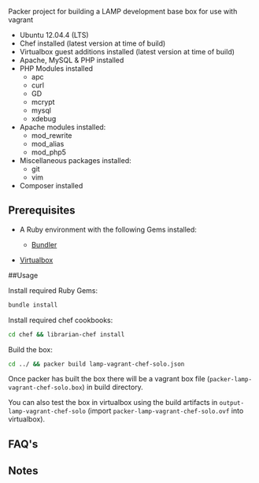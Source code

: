 Packer project for building a LAMP development base box for use with vagrant

- Ubuntu 12.04.4 (LTS)
- Chef installed (latest version at time of build)
- Virtualbox guest additions installed (latest version at time of build)
- Apache, MySQL & PHP installed
- PHP Modules installed
    - apc
    - curl
    - GD
    - mcrypt
    - mysql
    - xdebug
- Apache modules installed:
    - mod_rewrite
    - mod_alias
    - mod_php5
- Miscellaneous packages installed:
    - git
    - vim
- Composer installed

## Prerequisites

- A Ruby environment with the following Gems installed:

    - [Bundler](http://bundler.io/)

- [Virtualbox](https://www.virtualbox.org/)

##Usage

Install required Ruby Gems:

```bash
bundle install
```

Install required chef cookbooks:

```bash
cd chef && librarian-chef install
```

Build the box:

```bash
cd ../ && packer build lamp-vagrant-chef-solo.json
```

Once packer has built the box there will be a vagrant box file (`packer-lamp-vagrant-chef-solo.box`) in build directory.

You can also test the box in virtualbox using the build artifacts in `output-lamp-vagrant-chef-solo` (import `packer-lamp-vagrant-chef-solo.ovf` into virtualbox).

## FAQ's

## Notes